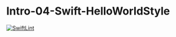 # Intro-04-Swift-HelloWorldStyle
[![SwiftLint](https://github.com/ICS4UALEXDM/Intro-03-Swift-HelloWorld/workflows/SwiftLint/badge.svg)](https://github.com/ICS4UALEXDM/Intro-03-Swift-HelloWorld/actions)
